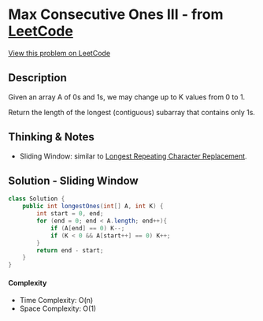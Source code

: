 # Max Consecutive Ones III - from [LeetCode](https://leetcode.com)
[View this problem on LeetCode](https://leetcode.com/problems/max-consecutive-ones-iii/)

## Description
Given an array A of 0s and 1s, we may change up to K values from 0 to 1.

Return the length of the longest (contiguous) subarray that contains only 1s. 

## Thinking & Notes
* Sliding Window: similar to [Longest Repeating Character Replacement](problems/longest-repeating-character-replacement.md).

## Solution - Sliding Window
```java
class Solution {
    public int longestOnes(int[] A, int K) {
        int start = 0, end;
        for (end = 0; end < A.length; end++){
            if (A[end] == 0) K--;
            if (K < 0 && A[start++] == 0) K++;
        }
        return end - start;
    }
}
```
#### Complexity
* Time Complexity: O(n)
* Space Complexity: O(1)

